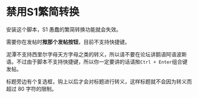 # 禁用S1繁简转换

安装这个脚本，S1 愚蠢的繁简转换功能就会失效。

需要你在发帖时**揿那个发帖按钮**，目前不支持快捷键。

泥潭不支持西里尔字母天方字母之类的转义，所以请不要在论坛讲鹅语阿语波斯语。不过由于脚本不支持快捷键，所以你一定要讲的话请揿`Ctrl + Enter`组合键发帖。

标题旁边有个复选框，钩上以后才会对标题进行转义，这样标题就不会因为转义而超过 80 字符的限制。
